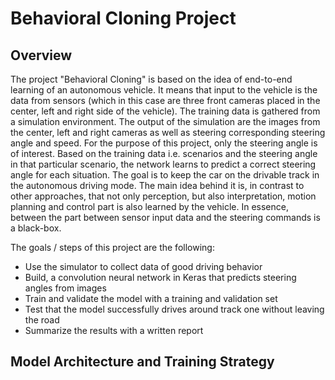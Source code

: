 # Behavioral Cloning Project



Overview
---

The project "Behavioral Cloning" is based on the idea of end-to-end learning of an autonomous vehicle. It means that input
to the vehicle is the data from sensors (which in this case are three front cameras placed in the center, left and right side
of the vehicle). The training data is gathered from a simulation environment. The output of the simulation are the images from 
the center, left and right cameras as well as steering corresponding steering angle and speed. For the purpose of this project,
only the steering angle is of interest. Based on the training data i.e. scenarios and the steering angle in that particular
scenario, the network learns to predict a correct steering angle for each situation. The goal is to keep the car on the drivable
track in the autonomous driving mode. The main idea behind it is, in contrast to other approaches, that not only perception, but
also interpretation, motion planning and control part is also learned by the vehicle. In essence, between the part between sensor
input data and the steering commands is a black-box.

The goals / steps of this project are the following:
* Use the simulator to collect data of good driving behavior
* Build, a convolution neural network in Keras that predicts steering angles from images
* Train and validate the model with a training and validation set
* Test that the model successfully drives around track one without leaving the road
* Summarize the results with a written report

Model Architecture and Training Strategy
---

